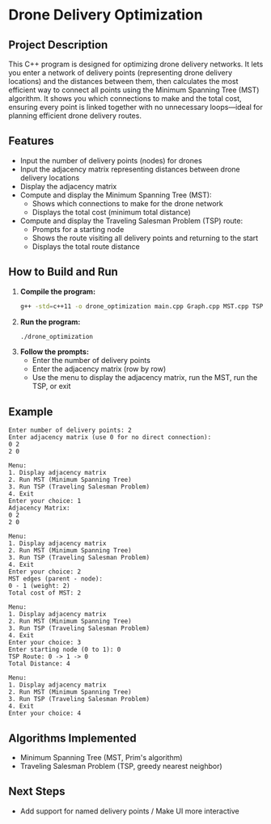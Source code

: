 # Drone Delivery Optimization

## Project Description
This C++ program is designed for optimizing drone delivery networks. It lets you enter a network of delivery points (representing drone delivery locations) and the distances between them, then calculates the most efficient way to connect all points using the Minimum Spanning Tree (MST) algorithm. It shows you which connections to make and the total cost, ensuring every point is linked together with no unnecessary loops—ideal for planning efficient drone delivery routes.

## Features
- Input the number of delivery points (nodes) for drones
- Input the adjacency matrix representing distances between drone delivery locations
- Display the adjacency matrix
- Compute and display the Minimum Spanning Tree (MST):
  - Shows which connections to make for the drone network
  - Displays the total cost (minimum total distance)
- Compute and display the Traveling Salesman Problem (TSP) route:
  - Prompts for a starting node
  - Shows the route visiting all delivery points and returning to the start
  - Displays the total route distance

## How to Build and Run
1. **Compile the program:**
   ```sh
   g++ -std=c++11 -o drone_optimization main.cpp Graph.cpp MST.cpp TSP.cpp
   ```
2. **Run the program:**
   ```sh
   ./drone_optimization
   ```
3. **Follow the prompts:**
   - Enter the number of delivery points
   - Enter the adjacency matrix (row by row)
   - Use the menu to display the adjacency matrix, run the MST, run the TSP, or exit

## Example
```
Enter number of delivery points: 2
Enter adjacency matrix (use 0 for no direct connection):
0 2
2 0

Menu:
1. Display adjacency matrix
2. Run MST (Minimum Spanning Tree)
3. Run TSP (Traveling Salesman Problem)
4. Exit
Enter your choice: 1
Adjacency Matrix:
0 2 
2 0 

Menu:
1. Display adjacency matrix
2. Run MST (Minimum Spanning Tree)
3. Run TSP (Traveling Salesman Problem)
4. Exit
Enter your choice: 2
MST edges (parent - node):
0 - 1 (weight: 2)
Total cost of MST: 2

Menu:
1. Display adjacency matrix
2. Run MST (Minimum Spanning Tree)
3. Run TSP (Traveling Salesman Problem)
4. Exit
Enter your choice: 3
Enter starting node (0 to 1): 0
TSP Route: 0 -> 1 -> 0
Total Distance: 4

Menu:
1. Display adjacency matrix
2. Run MST (Minimum Spanning Tree)
3. Run TSP (Traveling Salesman Problem)
4. Exit
Enter your choice: 4
```

## Algorithms Implemented
- Minimum Spanning Tree (MST, Prim's algorithm)
- Traveling Salesman Problem (TSP, greedy nearest neighbor)

## Next Steps
- Add support for named delivery points / Make UI more interactive